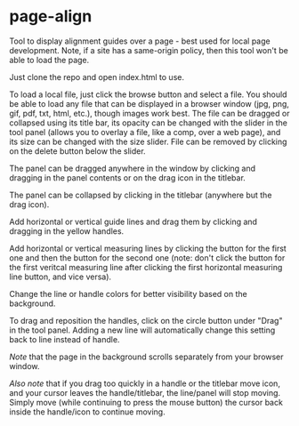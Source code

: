 # page-align
Tool to display alignment guides over a page - best used for local page development. Note, if a site has a same-origin policy, then this tool won't be able to load the page.

Just clone the repo and open index.html to use.

To load a local file, just click the browse button and select a file.  You should be able to load any file that can be displayed in a browser window (jpg, png, gif, pdf, txt, html, etc.), though images work best.  The file can be dragged or collapsed using its title bar, its opacity can be changed with the slider in the tool panel (allows you to overlay a file, like a comp, over a web page), and its size can be changed with the size slider.  File can be removed by clicking on the delete button below the slider.

The panel can be dragged anywhere in the window by clicking and dragging in the panel contents or on the drag icon in the titlebar.

The panel can be collapsed by clicking in the titlebar (anywhere but the drag icon).

Add horizontal or vertical guide lines and drag them by clicking and dragging in the yellow handles.

Add horizontal or vertical measuring lines by clicking the button for the first one and then the button for the second one (note: don't click the button for the first veritcal measuring line after clicking the first horizontal measuring line button, and vice versa).

Change the line or handle colors for better visibility based on the background.

To drag and reposition the handles, click on the circle button under "Drag" in the tool panel.  Adding a new line will automatically change this setting back to line instead of handle.

*Note* that the page in the background scrolls separately from your browser window.

*Also note* that if you drag too quickly in a handle or the titlebar move icon, and your cursor leaves the handle/titlebar, the line/panel will stop moving.  Simply move (while continuing to press the mouse button) the cursor back inside the handle/icon to continue moving.
